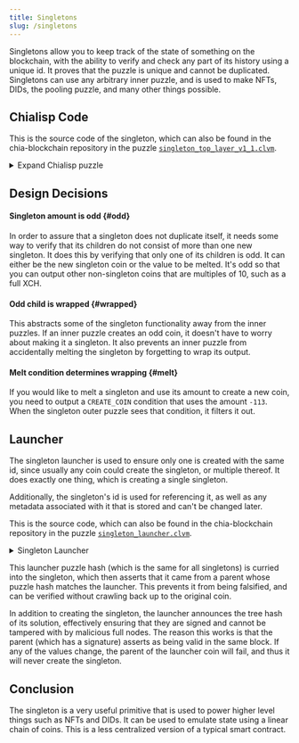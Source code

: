 ```yaml
---
title: Singletons
slug: /singletons
---
```


Singletons allow you to keep track of the state of something on the blockchain, with the ability to verify and check any part of its history using a unique id. It proves that the puzzle is unique and cannot be duplicated. Singletons can use any arbitrary inner puzzle, and is used to make NFTs, DIDs, the pooling puzzle, and many other things possible.

## Chialisp Code

This is the source code of the singleton, which can also be found in the chia-blockchain repository in the puzzle [`singleton_top_layer_v1_1.clvm`](https://github.com/Chia-Network/chia-blockchain/blob/8b70466a70388d0fff437d138192ba38faf92be8/chia/wallet/puzzles/singleton_top_layer_v1_1.clvm).

<details>
  <summary>Expand Chialisp puzzle</summary>

```chialisp title="singleton_top_layer_v1_1.clvm"
(mod (SINGLETON_STRUCT INNER_PUZZLE lineage_proof my_amount inner_solution)

;; SINGLETON_STRUCT = (MOD_HASH . (LAUNCHER_ID . LAUNCHER_PUZZLE_HASH))

; SINGLETON_STRUCT, INNER_PUZZLE are curried in by the wallet

; EXAMPLE SOLUTION '(0xfadeddab 0xdeadbeef 1 (0xdeadbeef 200) 50 ((51 0xfadeddab 100) (60 "trash") (51 deadbeef 0)))'


; This puzzle is a wrapper around an inner smart puzzle which guarantees uniqueness.
; It takes its singleton identity from a coin with a launcher puzzle which guarantees that it is unique.

  (include condition_codes.clvm)
  (include curry-and-treehash.clinc)  ; also imports the constant ONE == 1
  (include singleton_truths.clib)
  (include utility_macros.clib)

  (defun-inline mod_hash_for_singleton_struct (SINGLETON_STRUCT) (f SINGLETON_STRUCT))
  (defun-inline launcher_id_for_singleton_struct (SINGLETON_STRUCT) (f (r SINGLETON_STRUCT)))
  (defun-inline launcher_puzzle_hash_for_singleton_struct (SINGLETON_STRUCT) (r (r SINGLETON_STRUCT)))

  ;; return the full puzzlehash for a singleton with the innerpuzzle curried in
  ; puzzle-hash-of-curried-function is imported from curry-and-treehash.clinc
  (defun-inline calculate_full_puzzle_hash (SINGLETON_STRUCT inner_puzzle_hash)
     (puzzle-hash-of-curried-function (mod_hash_for_singleton_struct SINGLETON_STRUCT)
                                      inner_puzzle_hash
                                      (sha256tree SINGLETON_STRUCT)
     )
  )

  (defun-inline morph_condition (condition SINGLETON_STRUCT)
    (c (f condition) (c (calculate_full_puzzle_hash SINGLETON_STRUCT (f (r condition))) (r (r condition))))
  )

  (defun is_odd_create_coin (condition)
    (and (= (f condition) CREATE_COIN) (logand (f (r (r condition))) 1))
  )

  ; Assert exactly one output with odd value exists - ignore it if value is -113

  ;; this function iterates over the output conditions from the inner puzzle & solution
  ;; and both checks that exactly one unique singleton child is created (with odd valued output),
  ;; and wraps the inner puzzle with this same singleton wrapper puzzle
  ;;
  ;; The special case where the output value is -113 means a child singleton is intentionally
  ;; *NOT* being created, thus forever ending this singleton's existence

  (defun check_and_morph_conditions_for_singleton (SINGLETON_STRUCT conditions has_odd_output_been_found)
    (if conditions
        ; check if it's an odd create coin
        (if (is_odd_create_coin (f conditions))
            ; check that we haven't already found one
            (assert (not has_odd_output_been_found)
              ; then
              (if (= (f (r (r (f conditions)))) -113)
                  ; If it's the melt condition we don't bother prepending this condition
                  (check_and_morph_conditions_for_singleton SINGLETON_STRUCT (r conditions) ONE)
                  ; If it isn't the melt condition, we morph it and prepend it
                  (c (morph_condition (f conditions) SINGLETON_STRUCT) (check_and_morph_conditions_for_singleton SINGLETON_STRUCT (r conditions) ONE))
              )
            )
            (c (f conditions) (check_and_morph_conditions_for_singleton SINGLETON_STRUCT (r conditions) has_odd_output_been_found))
        )
        (assert has_odd_output_been_found ())
    )
   )

 ; assert that either the lineage proof is for a parent singleton, or, if it's for the launcher, verify it matched our launcher ID
 ; then return a condition asserting it actually is our parent ID
 (defun verify_lineage_proof (SINGLETON_STRUCT parent_id is_not_launcher)
    (assert (any is_not_launcher (= parent_id (launcher_id_for_singleton_struct SINGLETON_STRUCT)))
      ; then
      (list ASSERT_MY_PARENT_ID parent_id)
    )
 )

  ; main

  ; if our value is not an odd amount then we are invalid
  (assert (logand my_amount ONE)
    ; then
    (c
      (list ASSERT_MY_AMOUNT my_amount)
      (c
        ; Verify the lineage proof by asserting our parent's ID
        (verify_lineage_proof
          SINGLETON_STRUCT
          ; calculate our parent's ID
          (calculate_coin_id
            (parent_info_for_lineage_proof lineage_proof)
            (if (is_not_eve_proof lineage_proof)  ; The PH calculation changes based on the lineage proof
              (calculate_full_puzzle_hash SINGLETON_STRUCT (puzzle_hash_for_lineage_proof lineage_proof))  ; wrap the innerpuz in a singleton
              (launcher_puzzle_hash_for_singleton_struct SINGLETON_STRUCT) ; Use the static launcher puzzle hash
            )
            (if (is_not_eve_proof lineage_proof)  ; The position of "amount" changes based on the type on lineage proof
              (amount_for_lineage_proof lineage_proof)
              (amount_for_eve_proof lineage_proof)
            )
          )
          (is_not_eve_proof lineage_proof)
        )
        ; finally check all of the conditions for a single odd output to wrap
        (check_and_morph_conditions_for_singleton SINGLETON_STRUCT (a INNER_PUZZLE inner_solution) 0)
      )
    )
  )
)
```

</details>

## Design Decisions

#### Singleton amount is odd {#odd}

In order to assure that a singleton does not duplicate itself, it needs some way to verify that its children do not consist of more than one new singleton. It does this by verifying that only one of its children is odd. It can either be the new singleton coin or the value to be melted. It's odd so that you can output other non-singleton coins that are multiples of 10, such as a full XCH.

#### Odd child is wrapped {#wrapped}

This abstracts some of the singleton functionality away from the inner puzzles. If an inner puzzle creates an odd coin, it doesn't have to worry about making it a singleton. It also prevents an inner puzzle from accidentally melting the singleton by forgetting to wrap its output.

#### Melt condition determines wrapping {#melt}

If you would like to melt a singleton and use its amount to create a new coin, you need to output a `CREATE_COIN` condition that uses the amount `-113`. When the singleton outer puzzle sees that condition, it filters it out.

## Launcher

The singleton launcher is used to ensure only one is created with the same id, since usually any coin could create the singleton, or multiple thereof. It does exactly one thing, which is creating a single singleton.

Additionally, the singleton's id is used for referencing it, as well as any metadata associated with it that is stored and can't be changed later.

This is the source code, which can also be found in the chia-blockchain repository in the puzzle [`singleton_launcher.clvm`](https://github.com/Chia-Network/chia-blockchain/blob/fad414132e6950e79e805629427af76bf9ddcbc5/chia/wallet/puzzles/singleton_launcher.clvm).

<details>
  <summary>Singleton Launcher</summary>

```chialisp title="singleton_launcher.clvm"
(mod (singleton_full_puzzle_hash amount key_value_list)

(include condition_codes.clvm)

; takes a lisp tree and returns the hash of it
(defun sha256tree1 (TREE)
(if (l TREE)
(sha256 2 (sha256tree1 (f TREE)) (sha256tree1 (r TREE)))
(sha256 1 TREE)
)
)

; main
(list (list CREATE_COIN singleton_full_puzzle_hash amount)
(list CREATE_COIN_ANNOUNCEMENT (sha256tree1 (list singleton_full_puzzle_hash amount key_value_list))))
)

```

</details>

This launcher puzzle hash (which is the same for all singletons) is curried into the singleton, which then asserts that it came from a parent whose puzzle hash matches the launcher. This prevents it from being falsified, and can be verified without crawling back up to the original coin.

In addition to creating the singleton, the launcher announces the tree hash of its solution, effectively ensuring that they are signed and cannot be tampered with by malicious full nodes. The reason this works is that the parent (which has a signature) asserts as being valid in the same block. If any of the values change, the parent of the launcher coin will fail, and thus it will never create the singleton.

## Conclusion

The singleton is a very useful primitive that is used to power higher level things such as NFTs and DIDs. It can be used to emulate state using a linear chain of coins. This is a less centralized version of a typical smart contract.
